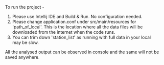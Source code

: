 To run the project -

1. Please use Intellij IDE and Build & Run. No configuration needed.
2. Please change application.conf under src/main/resources for 'path_of_local'. This is the location where all the data files will be downloaded
   from the internet when the code runs.
3. You can trim down 'station_list' as running with full data in your local may be slow.

All the analysed output can be observed in console and the same will not be saved anywhere.
